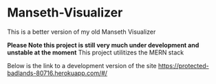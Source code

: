 # Manseth-Visualizer
 This is a better version of my old Manseth Visualizer

**Please Note this project is still very much under development and unstable at the moment**
This project utilitizes the MERN stack

Below is the link to a development version of the site
https://protected-badlands-80716.herokuapp.com/#/
